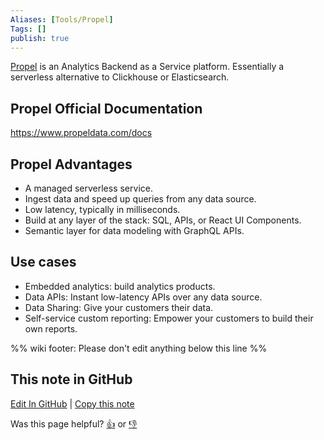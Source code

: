 ```yaml
---
Aliases: [Tools/Propel]
Tags: []
publish: true
---
```

[Propel](https://propeldata.com) is an Analytics Backend as a Service platform. Essentially a serverless alternative to Clickhouse or Elasticsearch.

## Propel Official Documentation

https://www.propeldata.com/docs

## Propel Advantages

- A managed serverless service.
- Ingest data and speed up queries from any data source.
- Low latency, typically in milliseconds.
- Build at any layer of the stack: SQL, APIs, or React UI Components.
- Semantic layer for data modeling with GraphQL APIs.

## Use cases

- Embedded analytics: build analytics products.
- Data APIs: Instant low-latency APIs over any data source.
- Data Sharing: Give your customers their data.
- Self-service custom reporting: Empower your customers to build their own reports.

%% wiki footer: Please don't edit anything below this line %%

## This note in GitHub

<span class="git-footer">[Edit In GitHub](https://github.dev/data-engineering-community/data-engineering-wiki/blob/main/Tools/Data%20Analytics/Propel.md "git-hub-edit-note") | [Copy this note](https://raw.githubusercontent.com/data-engineering-community/data-engineering-wiki/main/Tools/Data%20Analytics/Propel.md "git-hub-copy-note")</span>

<span class="git-footer">Was this page helpful?
[👍](https://tally.so/r/mOaxjk?rating=Yes&url=https://dataengineering.wiki/Tools/Data%20Analytics/Propel) or [👎](https://tally.so/r/mOaxjk?rating=No&url=https://dataengineering.wiki/Tools/Data%20Analytics/Propel)</span>
